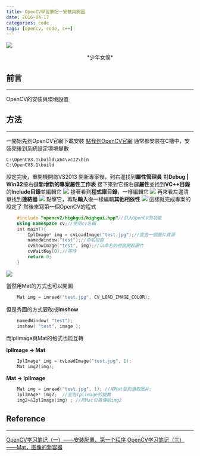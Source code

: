 ```yaml
---
title: OpenCV學習筆記－安裝與開圖
date: 2016-04-17
categories: code
tags: [opencv, code, c++]
---
```


![](http://i.imgur.com/aEGYK6p.jpg)
<center>*少年女僕*</center>

## 前言
----------

OpenCV的安裝與環境設置

<!--more-->

## 方法
----------

一開始先到OpenCV官網下載安裝
[點我到OpenCV官網](http://opencv.org/ "OpenCV官網")
通常都安裝在C槽中，安裝完後到系統設定環境變數

	C:\OpenCV3.1\build\x64\vc12\bin
	C:\OpenCV3.1\build

設定完後，重開機開啟VS2013
開新專案後，到右邊找到**屬性管理員**
對**Debug | Win32**按右鍵**新增新的專案屬性工作表**
接下來對它按右鍵**屬性**並找到**VC++目錄**的**Include目錄**並編輯它
![](http://i.imgur.com/BIkxMqv.png)
接著看到**程式庫目錄**，一樣編輯它
![](http://i.imgur.com/h5vWUaF.png)
再來看左邊清單找到**連結器**
![](http://i.imgur.com/xnnYSBz.png)
點擊它，再點**輸入**後一樣編輯**其他相依性**
![](http://i.imgur.com/zP70e7h.png)
這樣就完成專案的設定了
然後來寫第一個OpenCV的程式
```c++
	#include "opencv2/highgui/highgui.hpp"//引入OpenCV的功能
	using namespace cv;//使用cv名稱
	int main(){
		IplImage* img = cvLoadImage("test.jpg");//宣告一個圖片資源
		namedWindow("test");//命名視窗
		cvShowImage("test", img);//以命名的視窗開起圖片
		cvWaitKey(0);//等待
		return 0;
	}
```
![](http://i.imgur.com/S6SHo7W.png)

當然用Mat的方式也可以開圖
```c++
	Mat img = imread("test.jpg", CV_LOAD_IMAGE_COLOR);
```
但是秀圖的方式要改成**imshow**
```c++
	namedWindow( "test");
	imshow( "test", image );
```
而IplImage與Mat的格式也能互轉

**IplImage -> Mat**
```c++
	IplImage* img = cvLoadImage("test.jpg", 1);
	Mat img2(img);
```

**Mat -> IplImage**
```c++
	Mat img = imread("test.jpg", 1); //用Mat型別讀取圖片;
	IplImage* img2;  //宣告IplImage的變數
	img2=&IplImage(img) ; //把Mat位置傳給img2
```


## Reference
----------
[OpenCV学习笔记（一）——安装配置、第一个程序](http://blog.csdn.net/yang_xian521/article/details/6894228)
[OpenCV学习笔记（三）——Mat，图像的新容器](http://blog.csdn.net/yang_xian521/article/details/6894716)
